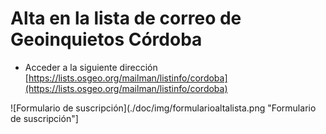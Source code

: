 # Alta en la lista de correo de Geoinquietos Córdoba

- Acceder a la siguiente dirección [https://lists.osgeo.org/mailman/listinfo/cordoba](https://lists.osgeo.org/mailman/listinfo/cordoba)

![Formulario de suscripción](./doc/img/formularioaltalista.png "Formulario de suscripción"]
